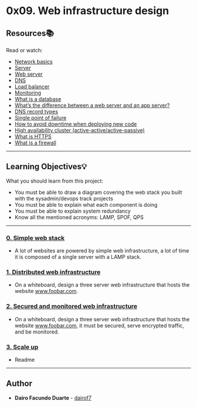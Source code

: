 # 0x09. Web infrastructure design

## Resources:books:
Read or watch:
* [Network basics](https://intranet.hbtn.io/rltoken/Sn9ZSSHjyEW5aRfKvNiZCg)
* [Server](https://intranet.hbtn.io/rltoken/83joH7-HzuV9gBNe16iTrA)
* [Web server](https://intranet.hbtn.io/rltoken/7moqhXcFOXP6zNMWdsjWjQ)
* [DNS](https://intranet.hbtn.io/rltoken/G0a1v98rwb2RHA8VHxo36A)
* [Load balancer](https://intranet.hbtn.io/rltoken/H6TVgGaqt13JhXKzJ2rVAA)
* [Monitoring](https://intranet.hbtn.io/rltoken/JY6524JCvX9dREoNgnQUFw)
* [What is a database](https://intranet.hbtn.io/rltoken/XLIOfzfuaxPQu39VQ0TLtw)
* [What’s the difference between a web server and an app server?](https://intranet.hbtn.io/rltoken/Nb8B47Y2D8SLqQMOKVoQyQ)
* [DNS record types](https://intranet.hbtn.io/rltoken/pSGVxlKznxONwGEHIXLSwA)
* [Single point of failure](https://intranet.hbtn.io/rltoken/wYpewVpIp9PSqqL27RPafg)
* [How to avoid downtime when deploying new code](https://intranet.hbtn.io/rltoken/Mlvynt0OgLQXrxjrC5Wlnw)
* [High availability cluster (active-active/active-passive)](https://intranet.hbtn.io/rltoken/POX3jE0S6TChQHSYQraYeQ)
* [What is HTTPS](https://intranet.hbtn.io/rltoken/N4BwU4wYDNW02kdzMiekFw)
* [What is a firewall](https://intranet.hbtn.io/rltoken/HrYI70d_nxUPZeufjUYzIw)

---
## Learning Objectives:bulb:
What you should learn from this project:

* You must be able to draw a diagram covering the web stack you built with the sysadmin/devops track projects
* You must be able to explain what each component is doing
* You must be able to explain system redundancy
* Know all the mentioned acronyms: LAMP, SPOF, QPS

---

### [0. Simple web stack](./0-simple_web_stack)
* A lot of websites are powered by simple web infrastructure, a lot of time it is composed of a single server with a LAMP stack.


### [1. Distributed web infrastructure](./1-distributed_web_infrastructure)
* On a whiteboard, design a three server web infrastructure that hosts the website www.foobar.com.


### [2. Secured and monitored web infrastructure](./2-secured_and_monitored_web_infrastructure)
* On a whiteboard, design a three server web infrastructure that hosts the website www.foobar.com, it must be secured, serve encrypted traffic, and be monitored.


### [3. Scale up](./3-scale_up)
* Readme

---

## Author
* **Dairo Facundo Duarte** - [dairof7](https://github.com/dairof7)